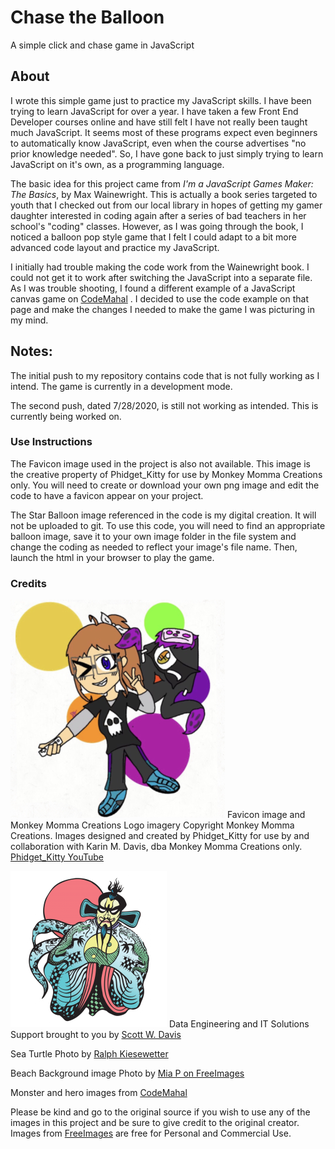 # Chase the Balloon
A simple click and chase game in JavaScript

## About
I wrote this simple game just to practice my JavaScript skills. I have been trying to learn JavaScript for over a year. I have taken a few Front End Developer courses online and have still felt I have not really been taught much JavaScript. It seems most of these programs expect even beginners to automatically know JavaScript, even when the course advertises "no prior knowledge needed". So, I have gone back to just simply trying to learn JavaScript on it's own, as a programming language.

The basic idea for this project came from <i>I'm a JavaScript Games Maker: The Basics</i>, by Max Wainewright.  This is actually a book series targeted to youth that I checked out from our local library in hopes of getting my gamer daughter interested in coding again after a series of bad teachers in her school's "coding" classes.  However, as I was going through the book, I noticed a balloon pop style game that I felt I could adapt to a bit more advanced code layout and practice my JavaScript.

I initially had trouble making the code work from the Wainewright book. I could not get it to work after switching the JavaScript into a separate file. As I was trouble shooting, I found a different example of a JavaScript canvas game on [CodeMahal](https://www.codemahal.com/javascript-and-html5-canvas-game-tutorial-code/) . I decided to use the code example on that page and make the changes I needed to make the game I was picturing in my mind.


## Notes:
The initial push to my repository contains code that is not fully working as I intend. The game is currently in a development mode.

The second push, dated 7/28/2020, is still not working as intended. This is currently being worked on.

### Use Instructions
The Favicon image used in the project is also not available. This image is the creative property of Phidget_Kitty for use by Monkey Momma Creations only. You will need to create or download your own png image and edit the code to have a favicon appear on your project.

The Star Balloon image referenced in the code is my digital creation. It will not be uploaded to git. To use this code, you will need to find an appropriate balloon image, save it to your own image folder in the file system and change the coding as needed to reflect your image's file name. Then, launch the html in your browser to play the game.

### Credits
![Phidget_Kitty's Favicon](img/pkfavicon.png)
Favicon image and Monkey Momma Creations Logo imagery Copyright Monkey Momma Creations. Images designed and created by Phidget_Kitty for use by and collaboration with Karin M. Davis, dba Monkey Momma Creations only. [Phidget_Kitty YouTube](https://www.youtube.com/channel/UCWpxuUq477sZjK5yXQiV5xg)

![HvyD's Favicon](img/JackBurtonFaviCon.png)
Data Engineering and IT Solutions Support brought to you by [Scott W. Davis](https://www.hvyd.us)

Sea Turtle Photo by [Ralph Kiesewetter](https://freeimages.com/photographer/macleod-34929)

Beach Background image Photo by [Mia P on FreeImages](https://freeimages.com/photographer/chokingxl-68541)

Monster and hero images from [CodeMahal](https://www.codemahal.com/javascript-and-html5-canvas-game-tutorial-code/)

Please be kind and go to the original source if you wish to use any of the images in this project and be sure to give credit to the original creator. Images from [FreeImages](https://freeimages.com) are free for Personal and Commercial Use.
